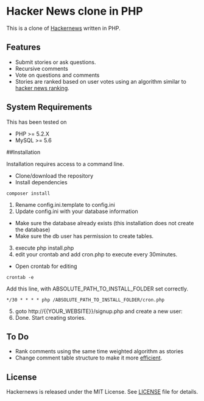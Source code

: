 # Hacker News clone in PHP
This is a clone of [Hackernews](http://news.ycombinator.com) written in PHP.

## Features

- Submit stories or ask questions.
- Recursive comments
- Vote on questions and comments
- Stories are ranked based on user votes using an algorithm similar to [hacker news ranking](http://www.righto.com/2013/11/how-hacker-news-ranking-really-works.html).

## System Requirements

This has been tested on
- PHP >= 5.2.X
- MySQL >= 5.6

##Installation

Installation requires access to a command line.

* Clone/download the repository
* Install dependencies
```
composer install
```
1. Rename config.ini.template to config.ini
2. Update config.ini with your database information
  * Make sure the database already exists (this installation does not create the database)
  * Make sure the db user has permission to create tables.
3. execute php install.php
4. edit your crontab and add cron.php to execute every 30minutes.
  * Open crontab for editing
  ```
  crontab -e
  ```
  Add this line, with ABSOLUTE_PATH_TO_INSTALL_FOLDER set correctly.
  ```
  */30 * * * * php /ABSOLUTE_PATH_TO_INSTALL_FOLDER/cron.php
  ```
5. goto http://{{YOUR_WEBSITE}}/signup.php and create a new user:
6. Done. Start creating stories.

## To Do

* Rank comments using the same time weighted algorithm as stories
* Change comment table structure to make it more [efficient](http://explainextended.com/2009/03/17/hierarchical-queries-in-mysql/).

## License

Hackernews is released under the MIT License. See [LICENSE](LICENSE) file for details.

